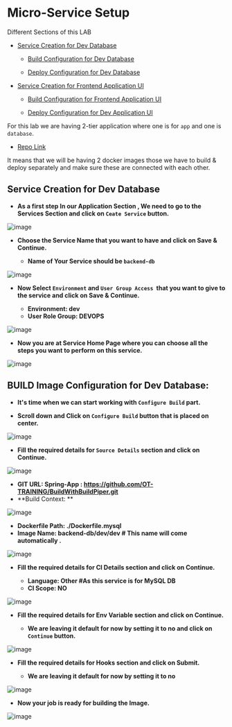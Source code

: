 # Micro-Service Setup

Different Sections of this LAB

* [Service Creation for Dev Database]()

  * [Build Configuration for Dev Database]()

  * [Deploy Configuration for Dev Database]()

* [Service Creation for Frontend Application UI]()

  * [Build Configuration for Frontend Application UI]()

  * [Deploy Configuration for Dev Application UI]()

For this lab we are having 2-tier application where one is for `app` and one is `database`.

* [Repo Link](https://github.com/OT-TRAINING/BuildWithBuildPiper)

It means that we will be having 2 docker images those we have to build & deploy separately and make sure these are connected with each other.

## Service Creation for Dev Database


* **As a first step In our Application Section , We need to go to the Services Section and click on `Ceate Service` button.**


![image](https://github.com/OT-TRAINING/BuildWithBuildPiper/assets/129478158/177b92a9-2f30-4f95-9518-1c6e1c7cf5b9)


*  **Choose the Service Name that you want to have and click on Save & Continue.**


   * **Name of Your Service should be `backend-db`**

![image](https://github.com/OT-TRAINING/BuildWithBuildPiper/assets/129478158/c12316f4-ec09-4803-a0d6-9c52f82fe4be)

*  **Now Select `Environment` and `User Group Access `that you want to give to the service and click on Save & Continue.**

   * **Environment: dev**
   * **User Role Group: DEVOPS**

![image](https://github.com/OT-TRAINING/BuildWithBuildPiper/assets/129478158/c6975f18-5ce8-496b-9261-f353ef4178f1)

* **Now you are at Service Home Page where you can choose all the steps you want to perform on this service.**

![image](https://github.com/OT-TRAINING/BuildWithBuildPiper/assets/129478158/7378da0b-4ff6-47a4-8ba1-2f1bfff37f04)

## BUILD Image Configuration for Dev Database:

*  **It's time when we can start working with `Configure Build` part.**

* **Scroll down and Click on `Configure Build` button that is placed on center.**

![image](https://github.com/OT-TRAINING/BuildWithBuildPiper/assets/129478158/b1df12af-0140-43f8-a912-9a700152f103)

* **Fill the required details for `Source Details` section and click on Continue.**

![image](https://github.com/OT-TRAINING/BuildWithBuildPiper/assets/129478158/5a353359-d566-42f7-93ea-d25bf4e74522)

  * **GIT URL: Spring-App : https://github.com/OT-TRAINING/BuildWithBuildPiper.git**
  * **Build Context: **

![image](https://github.com/OT-TRAINING/BuildWithBuildPiper/assets/129478158/dc968b38-4004-47b8-8072-25d2da28b64a)

* **Dockerfile Path: ./Dockerfile.mysql**
* **Image Name: backend-db/dev/dev   # This name will come automatically .**


![image](https://github.com/OT-TRAINING/BuildWithBuildPiper/assets/129478158/0032c9e5-98b8-4c0a-ae71-260077fe7f6b)

* **Fill the required details for CI Details section and click on Continue.**

  * **Language: Other       #As this service is for MySQL DB**
  * **CI Scope: NO**

![image](https://github.com/OT-TRAINING/BuildWithBuildPiper/assets/129478158/1431d5eb-f8fd-4fc4-bce5-f25a2bb88c1e)

* **Fill the required details for Env Variable section and click on Continue.**

  * **We are leaving it default for now by setting it to no and click on `Continue` button.**

![image](https://github.com/OT-TRAINING/BuildWithBuildPiper/assets/129478158/13ab2929-c523-40ee-b318-76e018ec5d73)

* **Fill the required details for Hooks section and click on Submit.**

  * **We are leaving it default for now by setting it to no**

![image](https://github.com/OT-TRAINING/BuildWithBuildPiper/assets/129478158/2468cb77-8a73-4f2c-8582-890e0ee4ec3c)

* **Now your job is ready for building the Image.**

![image](https://github.com/OT-TRAINING/BuildWithBuildPiper/assets/129478158/49df31be-be8f-4914-802c-f0a3cb8e38ed)




  




















